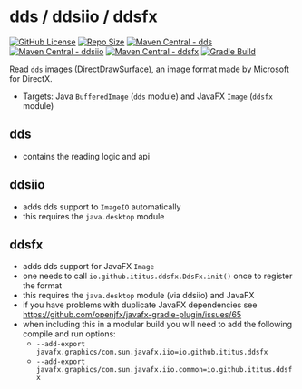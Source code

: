 # dds / ddsiio / ddsfx

[![GitHub License](https://img.shields.io/github/license/iTitus/commons)](https://github.com/iTitus/commons/blob/main/LICENSE)
[![Repo Size](https://img.shields.io/github/repo-size/iTitus/commons.svg)](https://github.com/iTitus/commons)
[![Maven Central - dds](https://img.shields.io/maven-central/v/io.github.ititus/dds?label=Maven%20Central%20-%20dds)](https://search.maven.org/search?q=g:%22io.github.ititus%22%20AND%20a:%22dds%22)
[![Maven Central - ddsiio](https://img.shields.io/maven-central/v/io.github.ititus/ddsiio?label=Maven%20Central%20-%20dds)](https://search.maven.org/search?q=g:%22io.github.ititus%22%20AND%20a:%22ddsiio)
[![Maven Central - ddsfx](https://img.shields.io/maven-central/v/io.github.ititus/ddsfx?label=Maven%20Central%20-%20ddsfx)](https://search.maven.org/search?q=g:%22io.github.ititus%22%20AND%20a:%22ddsfx%22)
[![Gradle Build](https://github.com/iTitus/commons/workflows/Gradle%20Build/badge.svg)](https://github.com/iTitus/commons/actions?query=workflow%3A%22Gradle+Build%22)

Read `dds` images (DirectDrawSurface), an image format made by Microsoft for DirectX.

- Targets: Java `BufferedImage` (`dds` module) and JavaFX `Image` (`ddsfx` module)

## dds

- contains the reading logic and api

## ddsiio

- adds dds support to `ImageIO` automatically
- this requires the `java.desktop` module

## ddsfx

- adds dds support for JavaFX `Image`
- one needs to call `io.github.ititus.ddsfx.DdsFx.init()` once to register the format
- this requires the `java.desktop` module (via ddsiio) and JavaFX
- if you have problems with duplicate JavaFX dependencies see https://github.com/openjfx/javafx-gradle-plugin/issues/65
- when including this in a modular build you will need to add the following compile and run options:
  - `--add-export javafx.graphics/com.sun.javafx.iio=io.github.ititus.ddsfx`
  - `--add-export javafx.graphics/com.sun.javafx.iio.common=io.github.ititus.ddsfx`
